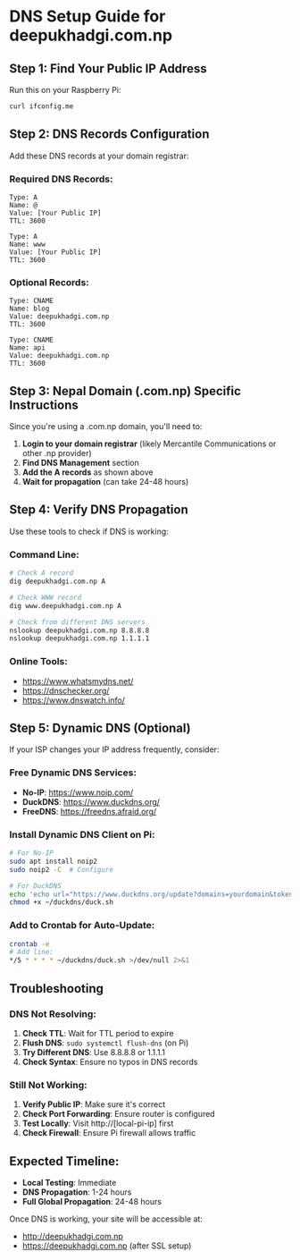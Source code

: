 # DNS Setup Guide for deepukhadgi.com.np

## Step 1: Find Your Public IP Address

Run this on your Raspberry Pi:
```bash
curl ifconfig.me
```

## Step 2: DNS Records Configuration

Add these DNS records at your domain registrar:

### Required DNS Records:
```
Type: A
Name: @
Value: [Your Public IP]
TTL: 3600

Type: A  
Name: www
Value: [Your Public IP]
TTL: 3600
```

### Optional Records:
```
Type: CNAME
Name: blog
Value: deepukhadgi.com.np
TTL: 3600

Type: CNAME
Name: api
Value: deepukhadgi.com.np
TTL: 3600
```

## Step 3: Nepal Domain (.com.np) Specific Instructions

Since you're using a .com.np domain, you'll need to:

1. **Login to your domain registrar** (likely Mercantile Communications or other .np provider)
2. **Find DNS Management** section
3. **Add the A records** as shown above
4. **Wait for propagation** (can take 24-48 hours)

## Step 4: Verify DNS Propagation

Use these tools to check if DNS is working:

### Command Line:
```bash
# Check A record
dig deepukhadgi.com.np A

# Check WWW record  
dig www.deepukhadgi.com.np A

# Check from different DNS servers
nslookup deepukhadgi.com.np 8.8.8.8
nslookup deepukhadgi.com.np 1.1.1.1
```

### Online Tools:
- https://www.whatsmydns.net/
- https://dnschecker.org/
- https://www.dnswatch.info/

## Step 5: Dynamic DNS (Optional)

If your ISP changes your IP address frequently, consider:

### Free Dynamic DNS Services:
- **No-IP**: https://www.noip.com/
- **DuckDNS**: https://www.duckdns.org/
- **FreeDNS**: https://freedns.afraid.org/

### Install Dynamic DNS Client on Pi:
```bash
# For No-IP
sudo apt install noip2
sudo noip2 -C  # Configure

# For DuckDNS  
echo 'echo url="https://www.duckdns.org/update?domains=yourdomain&token=yourtoken&ip=" | curl -k -o ~/duckdns/duck.log -K -' > ~/duckdns/duck.sh
chmod +x ~/duckdns/duck.sh
```

### Add to Crontab for Auto-Update:
```bash
crontab -e
# Add line:
*/5 * * * * ~/duckdns/duck.sh >/dev/null 2>&1
```

## Troubleshooting

### DNS Not Resolving:
1. **Check TTL**: Wait for TTL period to expire
2. **Flush DNS**: `sudo systemctl flush-dns` (on Pi)
3. **Try Different DNS**: Use 8.8.8.8 or 1.1.1.1
4. **Check Syntax**: Ensure no typos in DNS records

### Still Not Working:
1. **Verify Public IP**: Make sure it's correct
2. **Check Port Forwarding**: Ensure router is configured
3. **Test Locally**: Visit http://[local-pi-ip] first
4. **Check Firewall**: Ensure Pi firewall allows traffic

## Expected Timeline:
- **Local Testing**: Immediate
- **DNS Propagation**: 1-24 hours
- **Full Global Propagation**: 24-48 hours

Once DNS is working, your site will be accessible at:
- http://deepukhadgi.com.np
- https://deepukhadgi.com.np (after SSL setup)
